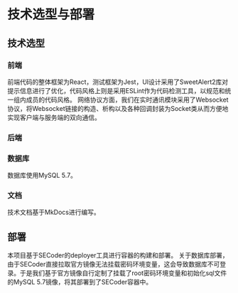 # 技术选型与部署

## 技术选型

### 前端

前端代码的整体框架为React，测试框架为Jest，UI设计采用了SweetAlert2库对提示信息进行了优化，代码风格上则是采用ESLint作为代码检测工具，以规范和统一组内成员的代码风格。
网络协议方面，我们在实时通讯模块采用了Websocket协议，将Websocket链接的构造、析构以及各种回调封装为Socket类从而方便地实现客户端与服务端的双向通信。

### 后端


### 数据库

数据库使用MySQL 5.7。

### 文档

技术文档基于MkDocs进行编写。

## 部署
本项目基于SECoder的deployer工具进行容器的构建和部署。
关于数据库部署，由于SECoder直接拉取官方镜像无法挂载密码环境变量，这会导致数据库不可登录。于是我们基于官方镜像自行定制了挂载了root密码环境变量和初始化sql文件的MySQL 5.7镜像，将其部署到了SECoder容器中。